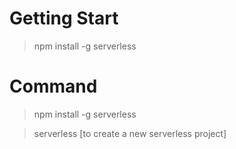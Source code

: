 # Getting Start
> npm install -g serverless

# Command
> npm install -g serverless

> serverless [to create a new serverless project]
